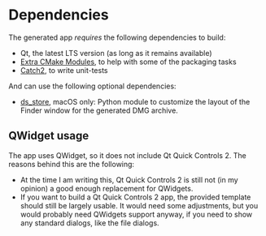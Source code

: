 # Dependencies

The generated app *requires* the following dependencies to build:

- Qt, the latest LTS version (as long as it remains available)
- [Extra CMake Modules][ecm], to help with some of the packaging tasks
- [Catch2][catch2], to write unit-tests

And can use the following optional dependencies:

- [ds_store][], macOS only: Python module to customize the layout of the Finder window for the generated DMG archive.

## QWidget usage

The app uses QWidget, so it does not include Qt Quick Controls 2. The reasons behind this are the following:

- At the time I am writing this, Qt Quick Controls 2 is still not (in my opinion) a good enough replacement for QWidgets.
- If you want to build a Qt Quick Controls 2 app, the provided template should still be largely usable. It would need some adjustments, but you would probably need QWidgets support anyway, if you need to show any standard dialogs, like the file dialogs.

[ecm]: https://api.kde.org/ecm/
[catch2]: https://github.com/catchorg/Catch2/
[ds_store]: https://pypi.org/project/ds_store/
